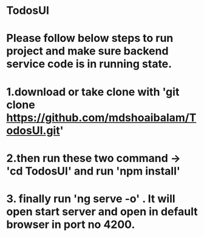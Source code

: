 # TodosUI

# Please follow below steps to run project and make sure backend service code is in running state.

# 1.download or take clone with 'git clone https://github.com/mdshoaibalam/TodosUI.git'

# 2.then run these two command ->  'cd TodosUI' and run 'npm install'

# 3. finally run 'ng serve -o'  . It will open start server and open in default browser in port no 4200.